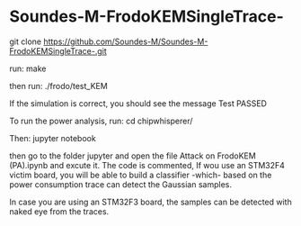 # Soundes-M-FrodoKEMSingleTrace-
git clone https://github.com/Soundes-M/Soundes-M-FrodoKEMSingleTrace-.git

run:
make

then run:
./frodo/test_KEM

If the simulation is correct, you should see the message Test PASSED

To run the power analysis, run:
cd chipwhisperer/

Then:
jupyter notebook

then go to the folder jupyter and open the file Attack on FrodoKEM (PA).ipynb
and excute it.
The code is commented, 
If wou use an STM32F4 victim board, you will be able to build a classifier -which- based on the power consumption trace can detect the Gaussian samples.

In case you are using an STM32F3 board, the samples can be detected with naked eye from the traces.
